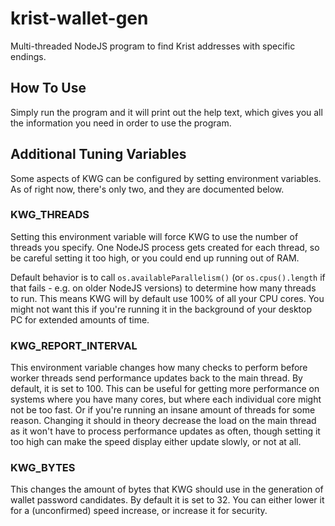 # krist-wallet-gen
Multi-threaded NodeJS program to find Krist addresses with specific endings.

## How To Use
Simply run the program and it will print out the help text, which gives you all the information you need in order to use the program.

## Additional Tuning Variables
Some aspects of KWG can be configured by setting environment variables. As of right now, there's only two, and they are documented below.

### KWG_THREADS
Setting this environment variable will force KWG to use the number of threads you specify.
One NodeJS process gets created for each thread, so be careful setting it too high, or you could end up running out of RAM.

Default behavior is to call `os.availableParallelism()` (or `os.cpus().length` if that fails - e.g. on older NodeJS versions) to determine how many threads to run. 
This means KWG will by default use 100% of all your CPU cores. You might not want this if you're running it in the background of your desktop PC for extended amounts of time.

### KWG_REPORT_INTERVAL
This environment variable changes how many checks to perform before worker threads send performance updates back to the main thread. By default, it is set to 100.
This can be useful for getting more performance on systems where you have many cores, but where each individual core might not be too fast. Or if you're running an insane amount of threads for some reason.
Changing it should in theory decrease the load on the main thread as it won't have to process performance updates as often, though setting it too high can make the speed display either update slowly, or not at all.

### KWG_BYTES
This changes the amount of bytes that KWG should use in the generation of wallet password candidates. By default it is set to 32.
You can either lower it for a (unconfirmed) speed increase, or increase it for security.
